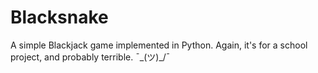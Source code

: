 # Blacksnake
A simple Blackjack game implemented in Python. Again, it's for a school project, and probably terrible. ¯\_(ツ)_/¯
